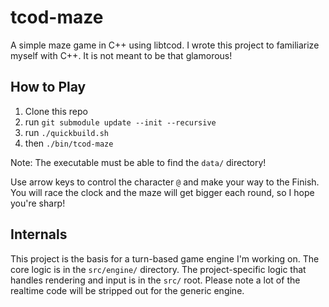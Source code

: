 # tcod-maze

A simple maze game in C++ using libtcod.
I wrote this project to familiarize myself with C++.
It is not meant to be that glamorous!

## How to Play

1. Clone this repo
2. run `git submodule update --init --recursive`
3. run `./quickbuild.sh`
4. then `./bin/tcod-maze`

Note: The executable must be able to find the `data/` directory!

Use arrow keys to control the character `@`
and make your way to the Finish. You will race the clock and the
maze will get bigger each round, so I hope you're sharp!

## Internals

This project is the basis for a turn-based game engine
I'm working on. The core logic is in the `src/engine/`
directory. The project-specific logic that handles
rendering and input is in the `src/` root. Please note
a lot of the realtime code will be stripped out for the
generic engine.
